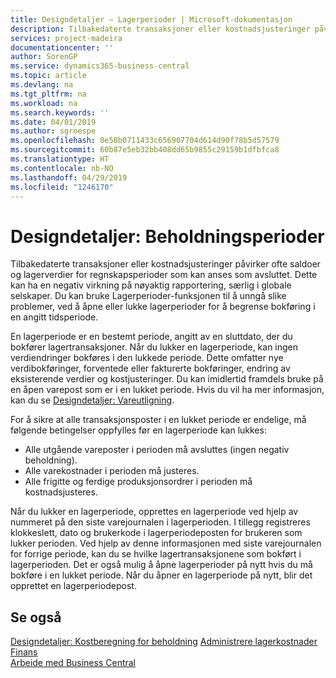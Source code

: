 ```yaml
---
title: Designdetaljer – Lagerperioder | Microsoft-dokumentasjon
description: Tilbakedaterte transaksjoner eller kostnadsjusteringer påvirker ofte saldoer og lagerverdier for regnskapsperioder som kan anses som avsluttet. Dette kan ha en negativ virkning på nøyaktig rapportering, særlig i globale selskaper. Du kan bruke Lagerperioder-funksjonen til å unngå slike problemer, ved å åpne eller lukke lagerperioder for å begrense bokføring i en angitt tidsperiode.
services: project-madeira
documentationcenter: ''
author: SorenGP
ms.service: dynamics365-business-central
ms.topic: article
ms.devlang: na
ms.tgt_pltfrm: na
ms.workload: na
ms.search.keywords: ''
ms.date: 04/01/2019
ms.author: sgroespe
ms.openlocfilehash: 0e58b0711433c656907704d614d90f78b5d57579
ms.sourcegitcommit: 60b87e5eb32bb408dd65b9855c29159b1dfbfca8
ms.translationtype: HT
ms.contentlocale: nb-NO
ms.lasthandoff: 04/29/2019
ms.locfileid: "1246170"
---
```

# <a name="design-details-inventory-periods"></a>Designdetaljer: Beholdningsperioder
Tilbakedaterte transaksjoner eller kostnadsjusteringer påvirker ofte saldoer og lagerverdier for regnskapsperioder som kan anses som avsluttet. Dette kan ha en negativ virkning på nøyaktig rapportering, særlig i globale selskaper. Du kan bruke Lagerperioder-funksjonen til å unngå slike problemer, ved å åpne eller lukke lagerperioder for å begrense bokføring i en angitt tidsperiode.  

 En lagerperiode er en bestemt periode, angitt av en sluttdato, der du bokfører lagertransaksjoner. Når du lukker en lagerperiode, kan ingen verdiendringer bokføres i den lukkede periode. Dette omfatter nye verdibokføringer, forventede eller fakturerte bokføringer, endring av eksisterende verdier og kostjusteringer. Du kan imidlertid framdels bruke på en åpen varepost som er i en lukket periode. Hvis du vil ha mer informasjon, kan du se [Designdetaljer: Vareutligning](design-details-item-application.md).  

 For å sikre at alle transaksjonsposter i en lukket periode er endelige, må følgende betingelser oppfylles før en lagerperiode kan lukkes:  

-   Alle utgående vareposter i perioden må avsluttes (ingen negativ beholdning).  
-   Alle varekostnader i perioden må justeres.  
-   Alle frigitte og ferdige produksjonsordrer i perioden må kostnadsjusteres.  

 Når du lukker en lagerperiode, opprettes en lagerperiode ved hjelp av nummeret på den siste varejournalen i lagerperioden. I tillegg registreres klokkeslett, dato og brukerkode i lagerperiodeposten for brukeren som lukker perioden. Ved hjelp av denne informasjonen med siste varejournalen for forrige periode, kan du se hvilke lagertransaksjonene som bokført i lagerperioden. Det er også mulig å åpne lagerperioder på nytt hvis du må bokføre i en lukket periode. Når du åpner en lagerperiode på nytt, blir det opprettet en lagerperiodepost.  

## <a name="see-also"></a>Se også  
 [Designdetaljer: Kostberegning for beholdning](design-details-inventory-costing.md) [Administrere lagerkostnader](finance-manage-inventory-costs.md) [Finans](finance.md)  
 [Arbeide med Business Central](ui-work-product.md)
